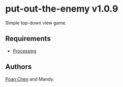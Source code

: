 # put-out-the-enemy v1.0.9
Simple top-down view game.

## Requirements
- [Processing](https://processing.org/download/)

## Authors
[Poan Chen](https://github.com/poanchen) and Mandy.
